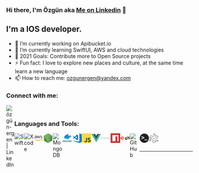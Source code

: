 ### Hi there, I'm Özgün aka [Me on Linkedin][linkedin] 👋
## I'm a IOS developer.


- 🔭 I’m currently working on Apibucket.io
- 🌱 I’m currently learning SwiftUI, AWS and cloud technologies
- 🥅 2021 Goals: Contribute more to Open Source projects
- ⚡ Fun fact: I love to explore new places and culture, at the same time learn a new language
- 📫 How to reach me: ozgunergen@yandex.com

### Connect with me:

[<img align="left" alt="özgün-ergen | LinkedIn" width="22px" src="https://img.icons8.com/color/48/000000/linkedin.png" />][linkedin]

<br />


### Languages and Tools:
[<img align="left" alt="Swift" width="26px" src="https://img.icons8.com/bubbles/50/000000/swift.png" />][github]
[<img align="left" alt="Xcode" width="26px" src="https://img.icons8.com/color/48/000000/xcode.png" />][github]
[<img align="left" alt="Aws" width="26px" src="https://raw.githubusercontent.com/github/explore/fbceb94436312b6dacde68d122a5b9c7d11f9524/topics/aws/aws.png" />][github]
[<img align="left" alt="Node.js" width="26px" src="https://raw.githubusercontent.com/github/explore/80688e429a7d4ef2fca1e82350fe8e3517d3494d/topics/nodejs/nodejs.png" />][github]
[<img align="left" alt="MongoDB" width="26px" src="https://img.icons8.com/color/48/000000/mongodb.png" />][github]
[<img align="left" alt="Docker" width="26px" src="https://raw.githubusercontent.com/github/explore/80688e429a7d4ef2fca1e82350fe8e3517d3494d/topics/docker/docker.png" />][github]
[<img align="left" alt="Visual Studio Code" width="26px" src="https://raw.githubusercontent.com/github/explore/80688e429a7d4ef2fca1e82350fe8e3517d3494d/topics/visual-studio-code/visual-studio-code.png" />][github]
[<img align="left" alt="JavaScript" width="26px" src="https://raw.githubusercontent.com/github/explore/80688e429a7d4ef2fca1e82350fe8e3517d3494d/topics/javascript/javascript.png" />][github]
[<img align="left" alt="Vue" width="26px" src="https://raw.githubusercontent.com/github/explore/80688e429a7d4ef2fca1e82350fe8e3517d3494d/topics/vue/vue.png" />][github]
[<img align="left" alt="Express" width="26px" src="https://raw.githubusercontent.com/github/explore/80688e429a7d4ef2fca1e82350fe8e3517d3494d/topics/express/express.png" />][github]
[<img align="left" alt="Npm" width="26px" src="https://raw.githubusercontent.com/github/explore/80688e429a7d4ef2fca1e82350fe8e3517d3494d/topics/npm/npm.png" />][github]
[<img align="left" alt="Git" width="26px" src="https://raw.githubusercontent.com/github/explore/80688e429a7d4ef2fca1e82350fe8e3517d3494d/topics/git/git.png" />][github]
[<img align="left" alt="GitHub" width="26px" src="https://img.icons8.com/bubbles/50/000000/github.png" />][github]
[<img align="left" alt="Terminal" width="26px" src="https://raw.githubusercontent.com/github/explore/80688e429a7d4ef2fca1e82350fe8e3517d3494d/topics/terminal/terminal.png" />][github]
[<img align="left" alt="Electron" width="26px" src="https://raw.githubusercontent.com/github/explore/80688e429a7d4ef2fca1e82350fe8e3517d3494d/topics/electron/electron.png" />][github]

<br />
<br />

---

[linkedin]: https://www.linkedin.com/in/ooergen
[github]: https://github.com/OO-E/OO-E

